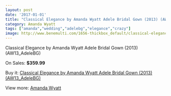 ```yaml
---
layout: post
date: '2017-01-01'
title: "Classical Elegance by Amanda Wyatt Adele Bridal Gown (2013) (AW13_AdeleBG)"
category: Amanda Wyatt
tags: ["amanda","wedding","adelebg","elegance","crazy"]
image: http://www.benemulti.com/1656-thickbox_default/classical-elegance-by-amanda-wyatt-adele-bridal-gown-2013-aw13adelebg.jpg
---
```

Classical Elegance by Amanda Wyatt Adele Bridal Gown (2013) (AW13_AdeleBG)

On Sales: **$359.99**
<a href="https://www.benemulti.com/en/amanda-wyatt/641-classical-elegance-by-amanda-wyatt-adele-bridal-gown-2013-aw13adelebg.html"><amp-img layout="responsive" width="600" height="600" src="//www.benemulti.com/1656-thickbox_default/classical-elegance-by-amanda-wyatt-adele-bridal-gown-2013-aw13adelebg.jpg" alt="Classical Elegance by Amanda Wyatt Adele Bridal Gown (2013) (AW13_AdeleBG) 0" /></a>
<a href="https://www.benemulti.com/en/amanda-wyatt/641-classical-elegance-by-amanda-wyatt-adele-bridal-gown-2013-aw13adelebg.html"><amp-img layout="responsive" width="600" height="600" src="//www.benemulti.com/1657-thickbox_default/classical-elegance-by-amanda-wyatt-adele-bridal-gown-2013-aw13adelebg.jpg" alt="Classical Elegance by Amanda Wyatt Adele Bridal Gown (2013) (AW13_AdeleBG) 1" /></a>

Buy it: [Classical Elegance by Amanda Wyatt Adele Bridal Gown (2013) (AW13_AdeleBG)](https://www.benemulti.com/en/amanda-wyatt/641-classical-elegance-by-amanda-wyatt-adele-bridal-gown-2013-aw13adelebg.html "Classical Elegance by Amanda Wyatt Adele Bridal Gown (2013) (AW13_AdeleBG)")

View more: [Amanda Wyatt](https://www.benemulti.com/en/7-amanda-wyatt "Amanda Wyatt")